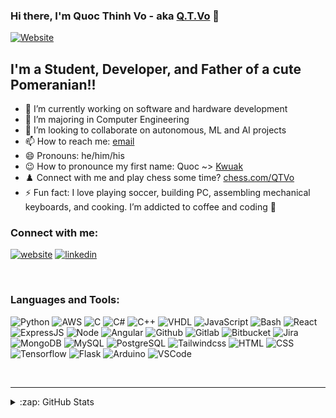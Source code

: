 ### Hi there, I'm Quoc Thinh Vo - aka [Q.T.Vo](https://quoctvo.com) 👋

[![Website](https://img.shields.io/website?label=QuocTVo.com&style=for-the-badge&style=social&url=https%3A%2F%2Fquoctvo.com)](https://quoctvo.com)

## I'm a Student, Developer, and Father of a cute Pomeranian!!

- 🔭 I’m currently working on software and hardware development
- 🌱 I’m majoring in Computer Engineering
- 👯 I’m looking to collaborate on autonomous, ML and AI projects
- 📫 How to reach me: [email](mailto:contact@quoctvo.com)
- 😄 Pronouns: he/him/his
- 😉 How to pronounce my first name: Quoc ~> [Kwuak](https://www.howtopronounce.com/quoc/5104800)
- ♟️   Connect with me and play chess some time? [chess.com/QTVo](https://www.chess.com/member/qtvo)
- ⚡ Fun fact: I love playing soccer, building PC, assembling mechanical keyboards, and cooking. I’m addicted to coffee and coding 🥰

### Connect with me:

[![website](https://img.shields.io/badge/website-28a99e?style=for-the-badge&style=social&logo=About.me&logoColor=white)](https://quoctvo.com/)
[![linkedin](https://img.shields.io/badge/LinkedIn-0077B5?style=for-the-badge&style=social&logo=linkedin&logoColor=white)](https://www.linkedin.com/in/qtvo93/)

<br />

### Languages and Tools:
![Python](https://img.shields.io/badge/Python-3776AB?style=for-the-badge&style=social&logo=python&logoColor=white)
![AWS](https://img.shields.io/badge/Amazon_AWS-232F3E?style=for-the-badge&style=social&logo=amazon-aws&logoColor=white)
![C](https://img.shields.io/badge/C-00599C?style=for-the-badge&style=social&logo=c&logoColor=white)
![C#](https://img.shields.io/badge/C%23-239120?style=for-the-badge&style=social&logo=c-sharp&logoColor=white)
![C++](https://img.shields.io/badge/C%2B%2B-00599C?style=for-the-badge&style=social&logo=c%2B%2B&logoColor=white)
![VHDL](https://img.shields.io/badge/VHDL-239120?style=for-the-badge&style=social&logo=v&logoColor=white)
![JavaScript](https://img.shields.io/badge/JavaScript-F7DF1E?style=for-the-badge&style=social&logo=javascript&logoColor=black)
![Bash](https://img.shields.io/badge/Shell_Script-121011?style=for-the-badge&style=social&logo=gnu-bash&logoColor=white)
![React](https://img.shields.io/badge/React-20232A?style=for-the-badge&style=social&logo=react&logoColor=61DAFB)
![ExpressJS](https://img.shields.io/badge/Express.js-404D59?style=for-the-badge&style=social)
![Node](https://img.shields.io/badge/Node.js-43853D?style=for-the-badge&style=social&logo=node.js&logoColor=white)
![Angular](https://img.shields.io/badge/Angular-DD0031?style=for-the-badge&style=social&logo=angular&logoColor=white)
![Github](https://img.shields.io/badge/GitHub-100000?style=for-the-badge&style=social&logo=github&logoColor=white)
![Gitlab](https://img.shields.io/badge/GitLab-330F63?style=for-the-badge&style=social&logo=gitlab&logoColor=white)
![Bitbucket](https://img.shields.io/badge/Bitbucket-0747a6?style=for-the-badge&style=social&logo=bitbucket&logoColor=white)
![Jira](https://img.shields.io/badge/Jira-0052CC?style=for-the-badge&style=social&logo=Jira&logoColor=white)
![MongoDB](https://img.shields.io/badge/MongoDB-4EA94B?style=for-the-badge&style=social&logo=mongodb&logoColor=white)
![MySQL](https://img.shields.io/badge/MySQL-005C84?style=for-the-badge&style=social&logo=mysql&logoColor=white)
![PostgreSQL](https://img.shields.io/badge/PostgreSQL-316192?style=for-the-badge&style=social&logo=postgresql&logoColor=white)
![Tailwindcss](https://img.shields.io/badge/Tailwind_CSS-38B2AC?style=for-the-badge&style=social&logo=tailwind-css&logoColor=white)
![HTML](https://img.shields.io/badge/HTML-239120?style=for-the-badge&style=social&logo=html5&logoColor=white)
![CSS](https://img.shields.io/badge/CSS-239120?&style=for-the-badge&style=social&logo=css3&logoColor=white)
![Tensorflow](https://img.shields.io/badge/TensorFlow-FF6F00?style=for-the-badge&style=social&logo=tensorflow&logoColor=white)
![Flask](https://img.shields.io/badge/Flask-000000?style=for-the-badge&style=social&logo=flask&logoColor=white)
![Arduino](https://img.shields.io/badge/Arduino_IDE-00979D?style=for-the-badge&style=social&logo=arduino&logoColor=white)
![VSCode](https://img.shields.io/badge/Visual_Studio_Code-0078D4?style=for-the-badge&style=social&logo=visual%20studio%20code&logoColor=white)


<br />

---


<details>
  <summary>:zap: GitHub Stats</summary>

  <img align="left" alt="qtvo93's GitHub Stats" src="https://github-readme-stats.vercel.app/api?username=qtvo93&show_icons=false&hide_border=true" />

</details>


[website]: https://quoctvo.com
[linkedin]: https://www.linkedin.com/in/qtvo93/

